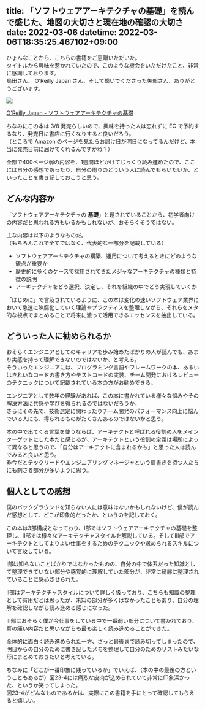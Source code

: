 title: 「ソフトウェアアーキテクチャの基礎」を読んで感じた、地図の大切さと現在地の確認の大切さ
date: 2022-03-06
datetime: 2022-03-06T18:35:25.467102+09:00
---

ひょんなことから、こちらの書籍をご恵贈いただいた。  
タイトルから興味を惹かれていたので、このような機会をいただけたこと、非常に感謝しております。  
島田さん、 O'Reilly Japan さん、そして繋いでくださった矢部さん、ありがとうございます。

![](/static/img/fundamentas-of-software-architecture.jpg)

[O'Reilly Japan - ソフトウェアアーキテクチャの基礎](https://www.oreilly.co.jp/books/9784873119823/)

ちなみにこの本は 3/8 発売らしいので、興味を持った人は忘れずに EC で予約するなり、発売日に書店に行くなりすると良いだろう。  
（ところで Amazon のページを見たらお届け日が明日になってるんだけど、本当に発売日前に届けてくれるんですかね？）

全部で400ページ弱の内容を、1週間ほどかけてじっくり読み進めたので、ここには自分の感想であったり、自分の周りのどういう人に読んでもらいたいか、といったことを書き記しておこうと思う。

## どんな内容か

「ソフトウェアアーキテクチャの **基礎**」と題されていることから、初学者向けの内容だと思われる方もいるかもしれないが、おそらくそうではない。

主な内容は以下のようなものだ。  
（もちろんこれで全てではなく、代表的な一部分を記載している）

* ソフトウェアアーキテクチャの構築、運用について考えるときにどのような観点が重要か
* 歴史的に多くのケースで採用されてきたメジャなアーキテクチャの種類と特徴の説明
* アーキテクチャをどう選択、決定し、それを組織の中でどう実現していくか

「はじめに」で言及されているように、この本は変化の速いソフトウェア業界において急速に陳腐化していく理論やプラクティスを整理しながら、それらをメタ的な視点でまとめることで将来に渡って活用できるエッセンスを抽出している。

## どういった人に勧められるか

おそらくエンジニアとしてのキャリアを歩み始めたばかりの人が読んでも、あまり実感を持って理解できないのではないか、と考える。  
そういったエンジニアには、プログラミング言語やフレームワークの本、あるいはきれいなコードの書き方やテストコードの実装、チーム開発におけるレビューのテクニックについて記載されている本の方がお勧めできる。

エンジニアとして数年の経験があれば、この本に書かれている様々な悩みやその解決方法に共感や学びを得られるのではないだろうか。  
さらにその先で、技術選定に関わったりチーム開発のパフォーマンス向上に悩んでいる人にも、得られるものがたくさんあるのではないかと思う。

本の中で出てくる言葉を使うならば、アーキテクトと呼ばれる役割の人をメインターゲットにした本だと感じるが、アーキテクトという役割の定義は場所によって異なると思うので、「自分はアーキテクトに含まれるかも」と思った人は読んでみると良いと思う。  
昨今だとテックリードやエンジニアリングマネージャという肩書きを持つ人たちにも刺さる部分が多いように思う。

## 個人としての感想

僕のバックグラウンドを知らない人には意味はないかもしれないけど、僕が読んだ感想として、どこが印象的だったか、というのを記しておく。

この本は3部構成となっており、I部ではソフトウェアアーキテクチャの基礎を整理し、II部では様々なアーキテクチャスタイルを解説している。そしてIII部でアーキテクトとしてよりよい仕事をするためのテクニックや求められるスキルについて言及している。

I部は知らないことばかりではなかったものの、自分の中で体系だった知識として整理できていない部分や感覚的に理解していた部分が、非常に綺麗に整理されていることに感心させられた。

II部はアーキテクチャスタイルについて詳しく扱っており、こちらも知識の整理として有用だとは思ったが、未知の部分が多くはなかったこともあり、自分の理解を確認しながら読み進める感じになった。

III部はおそらく僕が今仕事をしている中で一番弱い部分について書かれており、耳の痛い内容だと思いながらも最も楽しく読み進めることができた。

全体的に面白く読み進められた一方、ざっと最後まで読み切ってしまったので、明日からの自分のために書き記したメモを整理して自分のためのリストみたいな形にまとめておきたいと考えている。

ちなみに「どこが一番印象に残っているか」でいえば、（本の中の最後の方ということもあるが）図23-4には痛烈な皮肉が込められていて非常に印象深かった、というか笑ってしまった。  
図23-4がどんなものであるかは、実際にこの書籍を手にとって確認してもらえると嬉しい。

